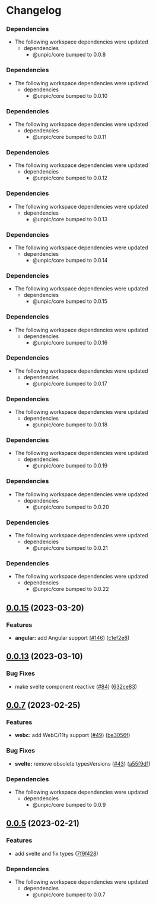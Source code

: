 # Changelog

### Dependencies

- The following workspace dependencies were updated
  - dependencies
    - @unpic/core bumped to 0.0.8

### Dependencies

- The following workspace dependencies were updated
  - dependencies
    - @unpic/core bumped to 0.0.10

### Dependencies

- The following workspace dependencies were updated
  - dependencies
    - @unpic/core bumped to 0.0.11

### Dependencies

- The following workspace dependencies were updated
  - dependencies
    - @unpic/core bumped to 0.0.12

### Dependencies

- The following workspace dependencies were updated
  - dependencies
    - @unpic/core bumped to 0.0.13

### Dependencies

* The following workspace dependencies were updated
  * dependencies
    * @unpic/core bumped to 0.0.14

### Dependencies

* The following workspace dependencies were updated
  * dependencies
    * @unpic/core bumped to 0.0.15

### Dependencies

* The following workspace dependencies were updated
  * dependencies
    * @unpic/core bumped to 0.0.16

### Dependencies

* The following workspace dependencies were updated
  * dependencies
    * @unpic/core bumped to 0.0.17

### Dependencies

* The following workspace dependencies were updated
  * dependencies
    * @unpic/core bumped to 0.0.18

### Dependencies

* The following workspace dependencies were updated
  * dependencies
    * @unpic/core bumped to 0.0.19

### Dependencies

* The following workspace dependencies were updated
  * dependencies
    * @unpic/core bumped to 0.0.20

### Dependencies

* The following workspace dependencies were updated
  * dependencies
    * @unpic/core bumped to 0.0.21

### Dependencies

* The following workspace dependencies were updated
  * dependencies
    * @unpic/core bumped to 0.0.22

## [0.0.15](https://github.com/ascorbic/unpic-img/compare/svelte-v0.0.14...svelte-v0.0.15) (2023-03-20)


### Features

* **angular:** add Angular support  ([#146](https://github.com/ascorbic/unpic-img/issues/146)) ([c1ef2e8](https://github.com/ascorbic/unpic-img/commit/c1ef2e8fcdf1cbd3efc8001da3b0e959658ee184))

## [0.0.13](https://github.com/ascorbic/unpic-img/compare/svelte-v0.0.12...svelte-v0.0.13) (2023-03-10)


### Bug Fixes

* make svelte component reactive ([#84](https://github.com/ascorbic/unpic-img/issues/84)) ([632ce83](https://github.com/ascorbic/unpic-img/commit/632ce83de01fbed586a82d917dfa15fff3051e2c))

## [0.0.7](https://github.com/ascorbic/unpic-img/compare/svelte-v0.0.6...svelte-v0.0.7) (2023-02-25)

### Features

- **webc:** add WebC/11ty support ([#49](https://github.com/ascorbic/unpic-img/issues/49)) ([be3056f](https://github.com/ascorbic/unpic-img/commit/be3056fdf3e87b382fb86ade74b0d1d3247072bd))

### Bug Fixes

- **svelte:** remove obsolete typesVersions ([#43](https://github.com/ascorbic/unpic-img/issues/43)) ([a55f9d1](https://github.com/ascorbic/unpic-img/commit/a55f9d15a455989f0b28b40e55367f98e9a10f0e))

### Dependencies

- The following workspace dependencies were updated
  - dependencies
    - @unpic/core bumped to 0.0.9

## [0.0.5](https://github.com/ascorbic/unpic-img/compare/svelte-v0.0.4...svelte-v0.0.5) (2023-02-21)

### Features

- add svelte and fix types ([7f9f428](https://github.com/ascorbic/unpic-img/commit/7f9f428bd66226ea9a3ddefc8f5908b58c2bb7ac))

### Dependencies

- The following workspace dependencies were updated
  - dependencies
    - @unpic/core bumped to 0.0.7
